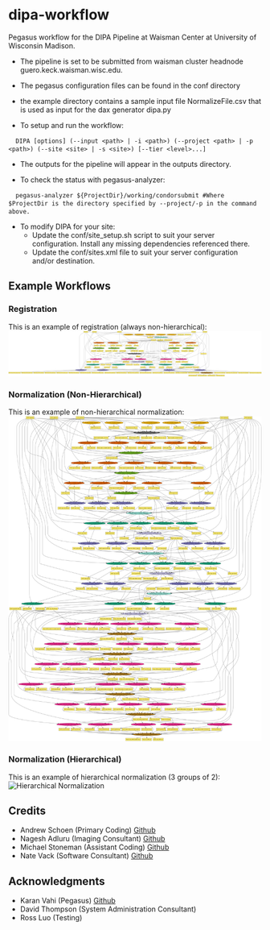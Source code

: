 # dipa-workflow
Pegasus workflow for the DIPA Pipeline at Waisman Center at University
of Wisconsin Madison.

- The pipeline is set to be submitted from waisman cluster headnode
  guero.keck.waisman.wisc.edu.

- The pegasus configuration files can be found in the conf directory

- the example directory contains a sample input file NormalizeFile.csv
  that is used as input for the dax generator dipa.py

- To setup and run the workflow:
```
  DIPA [options] (--input <path> | -i <path>) (--project <path> | -p <path>) (--site <site> | -s <site>) [--tier <level>...]
```

- The outputs for the pipeline will appear in the outputs directory.

- To check the status with pegasus-analyzer:
```
  pegasus-analyzer ${ProjectDir}/working/condorsubmit #Where $ProjectDir is the directory specified by --project/-p in the command above.
```

- To modify DIPA for your site:
  * Update the conf/site_setup.sh script to suit your server configuration. Install any missing dependencies referenced there.
  * Update the conf/sites.xml file to suit your server configuration and/or destination.

## Example Workflows

### Registration
This is an example of registration (always non-hierarchical):
![Registration](/doc/example_registration.png)

### Normalization (Non-Hierarchical)
This is an example of non-hierarchical normalization:
![Non-Hierarchical Normalization](/doc/example_normalization_nohierarchy.png)

### Normalization (Hierarchical)
This is an example of hierarchical normalization (3 groups of 2):
![Hierarchical Normalization](/doc/example_normalization_hierarchy.png)

## Credits
* Andrew Schoen (Primary Coding) [Github](https://github.com/AndrewJSchoen)
* Nagesh Adluru (Imaging Consultant) [Github](https://github.com/nadluru)
* Michael Stoneman (Assistant Coding) [Github](https://github.com/stonemanm)
* Nate Vack (Software Consultant) [Github](https://github.com/njvack)

## Acknowledgments
* Karan Vahi (Pegasus) [Github](https://github.com/vahi)
* David Thompson (System Administration Consultant)
* Ross Luo (Testing)
